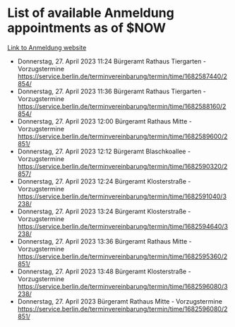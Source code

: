 # List of available Anmeldung appointments as of $NOW
[Link to Anmeldung website](https://service.berlin.de/terminvereinbarung/termin/tag.php?termin=1&anliegen[]=120686&dienstleisterlist=122210,122217,327316,122219,327312,122227,327314,122231,327346,122243,327348,122254,122252,329742,122260,329745,122262,329748,122271,327278,122273,327274,122277,327276,330436,122280,327294,122282,327290,122284,327292,122291,327270,122285,327266,122286,327264,122296,327268,150230,329760,122297,327286,122294,327284,122312,329763,122314,329775,122304,327330,122311,327334,122309,327332,317869,122281,327352,122279,329772,122283,122276,327324,122274,327326,122267,329766,122246,327318,122251,327320,122257,327322,122208,327298,122226,327300&herkunft=http%3A%2F%2Fservice.berlin.de%2Fdienstleistung%2F120686%2F)
- Donnerstag, 27. April 2023 11:24 Bürgeramt Rathaus Tiergarten - Vorzugstermine https://service.berlin.de/terminvereinbarung/termin/time/1682587440/2854/
- Donnerstag, 27. April 2023 11:36 Bürgeramt Rathaus Tiergarten - Vorzugstermine https://service.berlin.de/terminvereinbarung/termin/time/1682588160/2854/
- Donnerstag, 27. April 2023 12:00 Bürgeramt Rathaus Mitte - Vorzugstermine https://service.berlin.de/terminvereinbarung/termin/time/1682589600/2851/
- Donnerstag, 27. April 2023 12:12 Bürgeramt Blaschkoallee - Vorzugstermine https://service.berlin.de/terminvereinbarung/termin/time/1682590320/2857/
- Donnerstag, 27. April 2023 12:24 Bürgeramt Klosterstraße - Vorzugstermine https://service.berlin.de/terminvereinbarung/termin/time/1682591040/3238/
- Donnerstag, 27. April 2023 13:24 Bürgeramt Klosterstraße - Vorzugstermine https://service.berlin.de/terminvereinbarung/termin/time/1682594640/3238/
- Donnerstag, 27. April 2023 13:36 Bürgeramt Rathaus Mitte - Vorzugstermine https://service.berlin.de/terminvereinbarung/termin/time/1682595360/2851/
- Donnerstag, 27. April 2023 13:48 Bürgeramt Klosterstraße - Vorzugstermine https://service.berlin.de/terminvereinbarung/termin/time/1682596080/3238/
- Donnerstag, 27. April 2023  Bürgeramt Rathaus Mitte - Vorzugstermine https://service.berlin.de/terminvereinbarung/termin/time/1682596080/2851/
